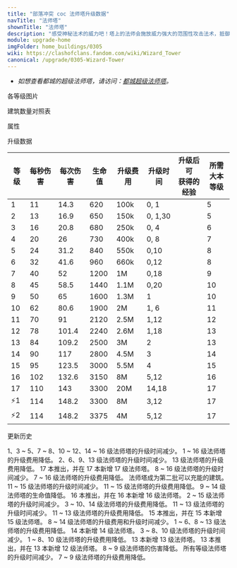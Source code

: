 ```yaml
---
title: "部落冲突 coc 法师塔升级数据"
navTitle: "法师塔"
shownTitle: "法师塔"
description: "感受神秘法术的威力吧！塔上的法师会施放威力强大的范围性攻击法术，抵御侵入领土和领空的敌军。"
module: upgrade-home
imgFolder: home_buildings/0305
wiki: https://clashofclans.fandom.com/wiki/Wizard_Tower
canonical: /upgrade/0305-Wizard-Tower
---
```


- *如想查看都城的超级法师塔，请访问：[都城超级法师塔](/upgrade/2207-Super-Wizard-Tower)。*

<UnitInfo :folder="$frontmatter.imgFolder" imgSrc="Wizard_Tower17.png" :imgAlt="$frontmatter.navTitle" :description="$frontmatter.description" :isSmallImg="true" />

<SmallTitle>各等级图片</SmallTitle>

<Panel>
    <UnitImgGroup title="法师塔" :folder="$frontmatter.imgFolder">
        <UnitImg imgTitle="1 级" imgSrc="Wizard_Tower1.png" />
        <UnitImg imgTitle="2 级" imgSrc="Wizard_Tower2.png" />
        <UnitImg imgTitle="3 级" imgSrc="Wizard_Tower3.png" />
        <UnitImg imgTitle="4 级" imgSrc="Wizard_Tower4.png" />
        <UnitImg imgTitle="5 级" imgSrc="Wizard_Tower5.png" />
        <UnitImg imgTitle="6 级" imgSrc="Wizard_Tower6.png" />
        <UnitImg imgTitle="7 级" imgSrc="Wizard_Tower7.png" />
        <UnitImg imgTitle="8 级" imgSrc="Wizard_Tower8.png" />
        <UnitImg imgTitle="9 级" imgSrc="Wizard_Tower9.png" />
        <UnitImg imgTitle="10 级" imgSrc="Wizard_Tower10.png" />
        <UnitImg imgTitle="11 级" imgSrc="Wizard_Tower11.png" />
        <UnitImg imgTitle="12 级" imgSrc="Wizard_Tower12.png" />
        <UnitImg imgTitle="13 级" imgSrc="Wizard_Tower13.png" />
        <UnitImg imgTitle="14 级" imgSrc="Wizard_Tower14.png" />
        <UnitImg imgTitle="15 级" imgSrc="Wizard_Tower15.png" />
        <UnitImg imgTitle="16 级" imgSrc="Wizard_Tower16.png" />
        <UnitImg imgTitle="17 级" imgSrc="Wizard_Tower17.png" />
    </UnitImgGroup>
</Panel>

<SmallTitle>建筑数量对照表</SmallTitle>

<BuildingNum>
    <BuildingNumRow title="大本等级" num="1 - 4, 5, 6 - 7, 8, 9 - 10, 11 - 17" />
    <BuildingNumRow title="建筑数量" num="    0, 1,     2, 3,      4,       5" />
</BuildingNum>

<SmallTitle>属性</SmallTitle>

<UnitProperties>
    <UnitProperty pKey="占地面积" pValue="3×3" />
    <UnitProperty pKey="判定面积" pValue="2×2" :isJudgeSquare="true" />
    <UnitProperty pKey="伤害类型" pValue="范围伤害" />
    <UnitProperty pKey="伤害半径" pValue="1 格" />
    <UnitProperty pKey="攻击的目标" pValue="地面和空中目标" />
    <UnitProperty pKey="射程" pValue="7 格" />
    <UnitProperty pKey="攻速" pValue="1.3 秒/次" />
</UnitProperties>

<SmallTitle>升级数据</SmallTitle>

<script setup>
const tableExtraInfo = [
    {
        "column": 4,
        "type": "cost",
        "gpClass": "building",
        "icon": "Gold"
    },
    {
        "column": 5,
        "type": "time",
        "gpClass": "building"
    },
    {
        "column": 6,
        "type": "exp",
        "icon": "Exp"
    }
];
</script>

<UnitTable :tableExtraInfo="tableExtraInfo">

| 等级 | 每秒伤害 | 每次伤害 | 生命值 | 升级费用 |  升级时间  |升级后可<br>获得的经验| 所需<br>大本等级 |
| ---- |   ---   |   ---   |   ---  |   ---   |   ---     |        ---          |       ---      |
|   1  |    11   |   14.3  |   620  |   100k  |   0, 1    |                     |        5       |
|   2  |    13   |   16.9  |   650  |   150k  |   0, 1,30 |                     |        5       |
|   3  |    16   |   20.8  |   680  |   250k  |   0, 4    |                     |        6       |
|   4  |    20   |   26    |   730  |   400k  |   0, 8    |                     |        7       |
|   5  |    24   |   31.2  |   840  |   550k  |   0,10    |                     |        8       |
|   6  |    32   |   41.6  |   960  |   660k  |   0,12    |                     |        8       |
|   7  |    40   |   52    |  1200  |     1M  |   0,18    |                     |        9       |
|   8  |    45   |   58.5  |  1440  |   1.1M  |   0,20    |                     |       10       |
|   9  |    50   |   65    |  1600  |   1.3M  |   1       |                     |       10       |
|  10  |    62   |   80.6  |  1900  |     2M  |   1, 6    |                     |       11       |
|  11  |    70   |   91    |  2120  |   2.5M  |   1,12    |                     |       12       |
|  12  |    78   |  101.4  |  2240  |   2.6M  |   1,18    |                     |       13       |
|  13  |    84   |  109.2  |  2500  |     3M  |   2       |                     |       13       |
|  14  |    90   |  117    |  2800  |   4.5M  |   3       |                     |       14       |
|  15  |    95   |  123.5  |  3000  |   5.5M  |   4       |                     |       15       |
|  16  |   102   |  132.6  |  3150  |     8M  |   5,12    |                     |       16       |
|  17  |   110   |  143    |  3300  |    20M  |  14,18    |                     |       17       |
| ⚡1  |   114   |  148.2  |  3300  |     8M  |   3,12    |                     |       17       |
| ⚡2  |   114   |  148.2  |  3375  |     4M  |   5,12    |                     |       17       |
</UnitTable>

<SmallTitle>更新历史</SmallTitle>

<Timeline>
    <TimelineItem date="2025/03/24">
        <TimelineRow>1、3 ~ 5、7 ~ 8、10 ~ 12、14 ~ 16 级法师塔的升级时间减少。</TimelineRow>
        <TimelineRow>1 ~ 16 级法师塔的升级费用降低。</TimelineRow>
    </TimelineItem>
    <TimelineItem date="2025/02/10">
        <TimelineRow>2、6、9、13 级法师塔的升级时间减少。</TimelineRow>
        <TimelineRow>13 级法师塔的升级费用降低。</TimelineRow>
    </TimelineItem>
    <TimelineItem date="2024/11/25">
        <TimelineRow>17 本推出，并在 17 本新增 17 级法师塔。</TimelineRow>
        <TimelineRow>8 ~ 16 级法师塔的升级时间减少。</TimelineRow>
        <TimelineRow>7 ~ 16 级法师塔的升级费用降低。</TimelineRow>
        <TimelineRow>法师塔成为第二批可以充能的建筑。</TimelineRow>
    </TimelineItem>
    <TimelineItem date="2024/06/18">
        <TimelineRow>11 ~ 15 级法师塔的升级时间减少。</TimelineRow>
        <TimelineRow>11 ~ 15 级法师塔的升级费用降低。</TimelineRow>
    </TimelineItem>
    <TimelineItem date="2024/06/03">
        <TimelineRow>9 ~ 14 级法师塔的生命值降低。</TimelineRow>
    </TimelineItem>
    <TimelineItem date="2023/12/12">
        <TimelineRow>16 本推出，并在 16 本新增 16 级法师塔。</TimelineRow>
        <TimelineRow>2 ~ 15 级法师塔的升级时间减少。</TimelineRow>
        <TimelineRow>3 ~ 10、14 级法师塔的升级费用降低。</TimelineRow>
    </TimelineItem>
    <TimelineItem date="2023/06/12">
        <TimelineRow>11 ~ 13 级法师塔的升级时间减少。</TimelineRow>
        <TimelineRow>11 ~ 13 级法师塔的升级费用降低。</TimelineRow>
    </TimelineItem>
    <TimelineItem date="2022/10/10">
        <TimelineRow>15 本推出，并在 15 本新增 15 级法师塔。</TimelineRow>
        <TimelineRow>8 ~ 14 级法师塔的升级费用和升级时间减少。</TimelineRow>
    </TimelineItem>
    <TimelineItem date="2021/12/09">
        <TimelineRow>1 ~ 6、8 ~ 13 级法师塔的升级费用降低。</TimelineRow>
    </TimelineItem>
        <TimelineItem date="2021/06/15">
        <TimelineRow>14 本新增 14 级法师塔。</TimelineRow>
    </TimelineItem>
    <TimelineItem date="2021/04/12">
        <TimelineRow>3 ~ 8、10 级法师塔的升级时间减少。</TimelineRow>
        <TimelineRow>1 ~ 8、10 级法师塔的升级费用降低。</TimelineRow>
    </TimelineItem>
    <TimelineItem date="2020/06/22">
        <TimelineRow>13 本新增 13 级法师塔。</TimelineRow>
    </TimelineItem>
    <TimelineItem date="2019/12/09">
        <TimelineRow>13 本推出，并在 13 本新增 12 级法师塔。</TimelineRow>
    </TimelineItem>
    <TimelineItem date="2019/06/18">
        <TimelineRow>8 ~ 9 级法师塔的伤害降低。</TimelineRow>
    </TimelineItem>    
        <TimelineItem date="2019/04/02">
        <TimelineRow>所有等级法师塔的升级时间减少。</TimelineRow>
        <TimelineRow>7 ~ 9 级法师塔的升级费用降低。</TimelineRow>
    </TimelineItem>
    <TimelineItem :historyBottom="true" />
</Timeline>
